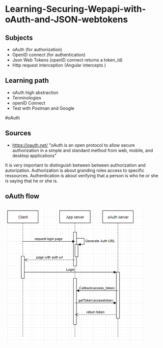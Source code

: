 # Learning-Securing-Wepapi-with-oAuth-and-JSON-webtokens

## Subjects

- oAuth (for authorization)
- OpenID connect (for authentication)
- Json Web Tokens (openID connect returns a token_id)   
- Http request interception (Angular intercepts )

## Learning path

- oAuth high abstraction
- Terminologies
- openID Connect
- Test with Postman and Google

#oAuth
## Sources
- https://oauth.net/
"oAuth is an open protocol to allow secure authorization in a simple and standard method from web, mobile, and desktop applications"

It is very important to distinguish between between authorization and autorization. 
Authorization is about granding roles access to specific ressources. Authentication is about verifying that a person is who he or she is saying that he or she is.

## oAuth flow

![alt text](https://raw.githubusercontent.com/knoerregaard/Learning-Securing-Wepapi-with-oAuth-and-JSON-webtokens/master/public/oauthFlow.PNG)


